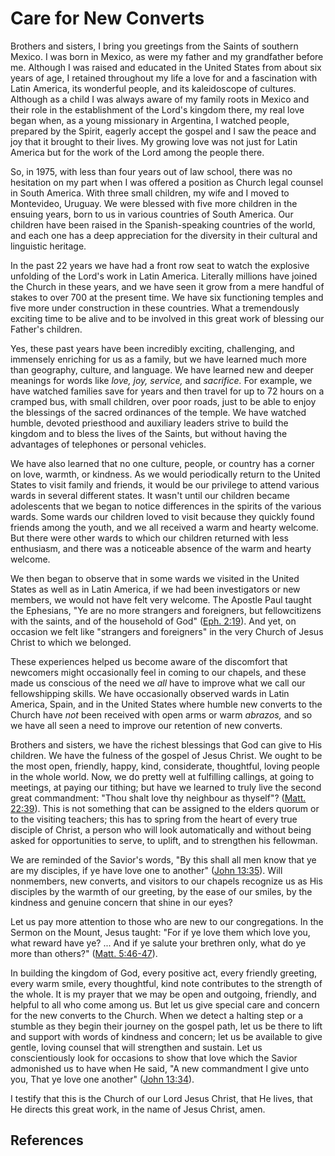 # Care for New Converts

Brothers and sisters, I bring you greetings from the Saints of southern
Mexico. I was born in Mexico, as were my father and my grandfather before me.
Although I was raised and educated in the United States from about six years
of age, I retained throughout my life a love for and a fascination with Latin
America, its wonderful people, and its kaleidoscope of cultures. Although as a
child I was always aware of my family roots in Mexico and their role in the
establishment of the Lord's kingdom there, my real love began when, as a young
missionary in Argentina, I watched people, prepared by the Spirit, eagerly
accept the gospel and I saw the peace and joy that it brought to their lives.
My growing love was not just for Latin America but for the work of the Lord
among the people there.

So, in 1975, with less than four years out of law school, there was no
hesitation on my part when I was offered a position as Church legal counsel in
South America. With three small children, my wife and I moved to Montevideo,
Uruguay. We were blessed with five more children in the ensuing years, born to
us in various countries of South America. Our children have been raised in the
Spanish-speaking countries of the world, and each one has a deep appreciation
for the diversity in their cultural and linguistic heritage.

In the past 22 years we have had a front row seat to watch the explosive
unfolding of the Lord's work in Latin America. Literally millions have joined
the Church in these years, and we have seen it grow from a mere handful of
stakes to over 700 at the present time. We have six functioning temples and
five more under construction in these countries. What a tremendously exciting
time to be alive and to be involved in this great work of blessing our
Father's children.

Yes, these past years have been incredibly exciting, challenging, and
immensely enriching for us as a family, but we have learned much more than
geography, culture, and language. We have learned new and deeper meanings for
words like _love, joy, service,_ and _sacrifice._ For example, we have watched
families save for years and then travel for up to 72 hours on a cramped bus,
with small children, over poor roads, just to be able to enjoy the blessings
of the sacred ordinances of the temple. We have watched humble, devoted
priesthood and auxiliary leaders strive to build the kingdom and to bless the
lives of the Saints, but without having the advantages of telephones or
personal vehicles.

We have also learned that no one culture, people, or country has a corner on
love, warmth, or kindness. As we would periodically return to the United
States to visit family and friends, it would be our privilege to attend
various wards in several different states. It wasn't until our children became
adolescents that we began to notice differences in the spirits of the various
wards. Some wards our children loved to visit because they quickly found
friends among the youth, and we all received a warm and hearty welcome. But
there were other wards to which our children returned with less enthusiasm,
and there was a noticeable absence of the warm and hearty welcome.

We then began to observe that in some wards we visited in the United States as
well as in Latin America, if we had been investigators or new members, we
would not have felt very welcome. The Apostle Paul taught the Ephesians, "Ye
are no more strangers and foreigners, but fellowcitizens with the saints, and
of the household of God" ([Eph. 2:19](/scriptures/nt/eph/2.19?lang=eng#18)).
And yet, on occasion we felt like "strangers and foreigners" in the very
Church of Jesus Christ to which we belonged.

These experiences helped us become aware of the discomfort that newcomers
might occasionally feel in coming to our chapels, and these made us conscious
of the need we _all_ have to improve what we call our fellowshipping skills.
We have occasionally observed wards in Latin America, Spain, and in the United
States where humble new converts to the Church have _not_ been received with
open arms or warm _abrazos,_ and so we have all seen a need to improve our
retention of new converts.

Brothers and sisters, we have the richest blessings that God can give to His
children. We have the fulness of the gospel of Jesus Christ. We ought to be
the most open, friendly, happy, kind, considerate, thoughtful, loving people
in the whole world. Now, we do pretty well at fulfilling callings, at going to
meetings, at paying our tithing; but have we learned to truly live the second
great commandment: "Thou shalt love thy neighbour as thyself"? ([Matt.
22:39](/scriptures/nt/matt/22.39?lang=eng#38)). This is not something that can
be assigned to the elders quorum or to the visiting teachers; this has to
spring from the heart of every true disciple of Christ, a person who will look
automatically and without being asked for opportunities to serve, to uplift,
and to strengthen his fellowman.

We are reminded of the Savior's words, "By this shall all men know that ye are
my disciples, if ye have love one to another" ([John
13:35](/scriptures/nt/john/13.35?lang=eng#34)). Will nonmembers, new converts,
and visitors to our chapels recognize us as His disciples by the warmth of our
greeting, by the ease of our smiles, by the kindness and genuine concern that
shine in our eyes?

Let us pay more attention to those who are new to our congregations. In the
Sermon on the Mount, Jesus taught: "For if ye love them which love you, what
reward have ye? ... And if ye salute your brethren only, what do ye more than
others?" ([Matt. 5:46-47](/scriptures/nt/matt/5.46-47?lang=eng#45)).

In building the kingdom of God, every positive act, every friendly greeting,
every warm smile, every thoughtful, kind note contributes to the strength of
the whole. It is my prayer that we may be open and outgoing, friendly, and
helpful to all who come among us. But let us give special care and concern for
the new converts to the Church. When we detect a halting step or a stumble as
they begin their journey on the gospel path, let us be there to lift and
support with words of kindness and concern; let us be available to give
gentle, loving counsel that will strengthen and sustain. Let us
conscientiously look for occasions to show that love which the Savior
admonished us to have when He said, "A new commandment I give unto you, That
ye love one another" ([John 13:34](/scriptures/nt/john/13.34?lang=eng#33)).

I testify that this is the Church of our Lord Jesus Christ, that He lives,
that He directs this great work, in the name of Jesus Christ, amen.

## References

